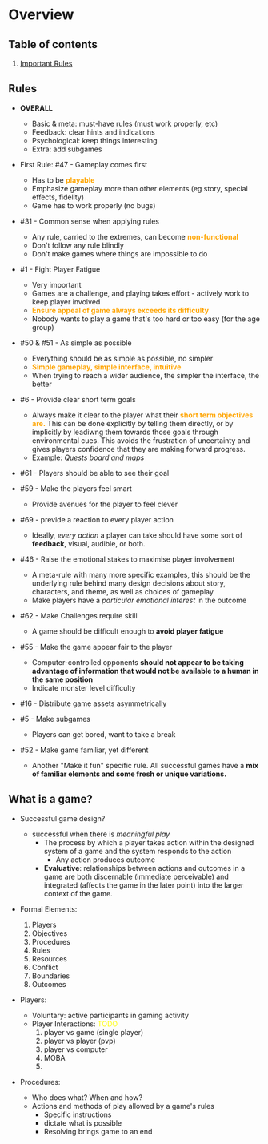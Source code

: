 # Overview

## Table of contents
1. [Important Rules](#rules)

## Rules
- **OVERALL**
    - Basic & meta: must-have rules (must work properly, etc)
    - Feedback: clear hints and indications
    - Psychological: keep things interesting
    - Extra: add subgames

- First Rule: #47 - Gameplay comes first
    - Has to be <span style="color:orange">**playable**</span>
    - Emphasize gameplay more than other elements (eg story, special effects, fidelity)
    - Game has to work properly (no bugs)
- #31 - Common sense when applying rules
    - Any rule, carried to the extremes, can become <span style="color:orange">**non-functional**</span>
    - Don't follow any rule blindly
    - Don't make games where things are impossible to do
- #1 - Fight Player Fatigue
    - Very important
    - Games are a challenge, and playing takes effort - actively work to keep player involved
    - <span style="color:orange">**Ensure appeal of game always exceeds its difficulty**
    - Nobody wants to play a game that's too hard or too easy (for the age group)
- #50 & #51 - As simple as possible
    - Everything should be as simple as possible, no simpler
    - <span style="color:orange">**Simple gameplay, simple interface, intuitive**</span>
    - When trying to reach a wider audience, the simpler the interface, the better
- #6 - Provide clear short term goals
    - Always make it clear to the player what their <span style="color:orange">**short term objectives are.**</span> This can be done explicitly by telling them directly, or by implicitly by leadiwng them towards those goals through environmental cues. This avoids the frustration of uncertainty and gives players confidence that they are making forward progress.
    - Example: *Quests board and maps*
- #61 - Players should be able to see their goal
- #59 - Make the players feel smart
    - Provide avenues for the player to feel clever
- #69 - previde a reaction to every player action
    - Ideally, *every action* a player can take should have some sort of **feedback**, visual, audible, or both.
- #46 - Raise the emotional stakes to maximise player involvement
    - A meta-rule with many more specific examples, this should be the underlying rule behind many design decisions about story, characters, and theme, as well as choices of gameplay
    - Make players have a *particular emotional interest* in the outcome
- #62 - Make Challenges require skill
    - A game should be difficult enough to **avoid player fatigue**
- #55 - Make the game appear fair to the player
    - Computer-controlled opponents **should not appear to be taking advantage of information that would not be available to a human in the same position**
    - Indicate monster level difficulty
- #16 - Distribute game assets asymmetrically
- #5 - Make subgames
    - Players can get bored, want to take a break
- #52 - Make game familiar, yet different
    - Another "Make it fun" specific rule. All successful games have a **mix of familiar elements and some fresh or unique variations.** 


## What is a game?
- Successful game design?
    - successful when there is *meaningful play*
        - The process by which a player takes action within the designed system of a game and the system responds to the action
            - Any action produces outcome
        - **Evaluative**: relationships between actions and outcomes in a game are both discernable (immediate perceivable) and integrated (affects the game in the later point) into the larger context of the game.
- Formal Elements:
    1. Players
    2. Objectives
    3. Procedures
    4. Rules
    5. Resources
    6. Conflict
    7. Boundaries
    8. Outcomes

- Players:
    - Voluntary: active participants in gaming activity
    - Player Interactions: <span style="color:yellow">TODO</span>
        1. player vs game (single player)
        2. player vs player (pvp)
        3. player vs computer
        4. MOBA
        5. 

- Procedures:
    - Who does what? When and how?
    - Actions and methods of play allowed by a game's rules
        - Specific instructions
        - dictate what is possible
        - Resolving brings game to an end
